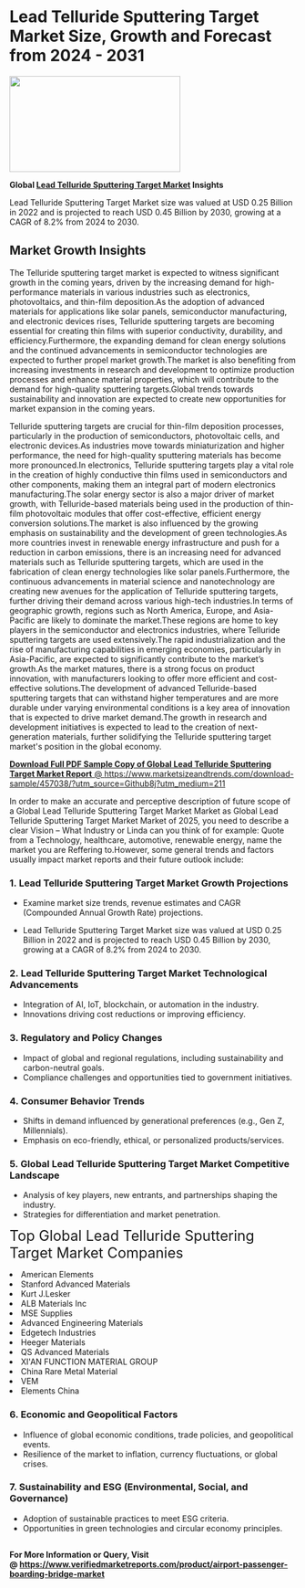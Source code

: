 <H1>Lead Telluride Sputtering Target Market Size, Growth and Forecast from 2024 - 2031</H1><img class="aligncenter size-medium wp-image-584254" src="https://thirdeyenews.in/wp-content/uploads/2024/09/Global-Market-Research-300x168.jpeg" alt="" width="300" height="168" /><p><strong>Global&nbsp;<a href="https://www.marketsizeandtrends.com/download-sample/457038/?utm_source=Github8j?utm_medium=211">Lead Telluride Sputtering Target Market</a> Insights</strong></p><p>Lead Telluride Sputtering Target Market size was valued at USD 0.25 Billion in 2022 and is projected to reach USD 0.45 Billion by 2030, growing at a CAGR of 8.2% from 2024 to 2030.</p><p><h2>Market Growth Insights</h2> <p>The Telluride sputtering target market is expected to witness significant growth in the coming years, driven by the increasing demand for high-performance materials in various industries such as electronics, photovoltaics, and thin-film deposition.As the adoption of advanced materials for applications like solar panels, semiconductor manufacturing, and electronic devices rises, Telluride sputtering targets are becoming essential for creating thin films with superior conductivity, durability, and efficiency.Furthermore, the expanding demand for clean energy solutions and the continued advancements in semiconductor technologies are expected to further propel market growth.The market is also benefiting from increasing investments in research and development to optimize production processes and enhance material properties, which will contribute to the demand for high-quality sputtering targets.Global trends towards sustainability and innovation are expected to create new opportunities for market expansion in the coming years.</p> <p><a href="download_link_here"></a></p> <p>Telluride sputtering targets are crucial for thin-film deposition processes, particularly in the production of semiconductors, photovoltaic cells, and electronic devices.As industries move towards miniaturization and higher performance, the need for high-quality sputtering materials has become more pronounced.In electronics, Telluride sputtering targets play a vital role in the creation of highly conductive thin films used in semiconductors and other components, making them an integral part of modern electronics manufacturing.The solar energy sector is also a major driver of market growth, with Telluride-based materials being used in the production of thin-film photovoltaic modules that offer cost-effective, efficient energy conversion solutions.The market is also influenced by the growing emphasis on sustainability and the development of green technologies.As more countries invest in renewable energy infrastructure and push for a reduction in carbon emissions, there is an increasing need for advanced materials such as Telluride sputtering targets, which are used in the fabrication of clean energy technologies like solar panels.Furthermore, the continuous advancements in material science and nanotechnology are creating new avenues for the application of Telluride sputtering targets, further driving their demand across various high-tech industries.In terms of geographic growth, regions such as North America, Europe, and Asia-Pacific are likely to dominate the market.These regions are home to key players in the semiconductor and electronics industries, where Telluride sputtering targets are used extensively.The rapid industrialization and the rise of manufacturing capabilities in emerging economies, particularly in Asia-Pacific, are expected to significantly contribute to the market’s growth.As the market matures, there is a strong focus on product innovation, with manufacturers looking to offer more efficient and cost-effective solutions.The development of advanced Telluride-based sputtering targets that can withstand higher temperatures and are more durable under varying environmental conditions is a key area of innovation that is expected to drive market demand.The growth in research and development initiatives is expected to lead to the creation of next-generation materials, further solidifying the Telluride sputtering target market's position in the global economy.</p> <p><a href="get_more_link_here"></p><p><span class=""><strong>Download Full PDF Sample Copy of Global Lead Telluride Sputtering Target Market Report</strong> @ <a href="https://www.marketsizeandtrends.com/download-sample/457038/?utm_source=Github8j?utm_medium=211" target="_blank">https://www.marketsizeandtrends.com/download-sample/457038/?utm_source=Github8j?utm_medium=211</a></span></p><p>In order to make an accurate and perceptive description of future scope of a Global&nbsp;Lead Telluride Sputtering Target Market Market as Global&nbsp;Lead Telluride Sputtering Target Market Market of 2025, you need to describe a clear Vision &ndash; What Industry or Linda can you think of for example: Quote from a Technology, healthcare, automotive, renewable energy, name the market you are Reffering to.However, some general trends and factors usually impact market reports and their future outlook include:</p><h3>1.&nbsp;<strong>Lead Telluride Sputtering Target Market Growth Projections</strong></h3><ul><li>Examine market size trends, revenue estimates and CAGR (Compounded Annual Growth Rate) projections.</li><li><p>Lead Telluride Sputtering Target Market size was valued at USD 0.25 Billion in 2022 and is projected to reach USD 0.45 Billion by 2030, growing at a CAGR of 8.2% from 2024 to 2030.</p></li></ul><h3>2.&nbsp;<strong>Lead Telluride Sputtering Target Market Technological Advancements</strong></h3><ul><li>Integration of AI, IoT, blockchain, or automation in the industry.</li><li>Innovations driving cost reductions or improving efficiency.</li></ul><h3>3.&nbsp;<strong>Regulatory and Policy Changes</strong></h3><ul><li>Impact of global and regional regulations, including sustainability and carbon-neutral goals.</li><li>Compliance challenges and opportunities tied to government initiatives.</li></ul><h3>4.&nbsp;<strong>Consumer Behavior Trends</strong></h3><ul><li>Shifts in demand influenced by generational preferences (e.g., Gen Z, Millennials).</li><li>Emphasis on eco-friendly, ethical, or personalized products/services.</li></ul><h3>5.&nbsp;<strong>Global Lead Telluride Sputtering Target Market Competitive Landscape</strong></h3><ul><li>Analysis of key players, new entrants, and partnerships shaping the industry.</li><li>Strategies for differentiation and market penetration.</li></ul><p data-pm-slice="1 1 []"><span style="color: inherit; font-family: inherit; font-size: 25px;">Top Global Lead Telluride Sputtering Target Market Companies</span></p><div class="" data-test-id=""><p><li>American Elements</li><li> Stanford Advanced Materials</li><li> Kurt J.Lesker</li><li> ALB Materials Inc</li><li> MSE Supplies</li><li> Advanced Engineering Materials</li><li> Edgetech Industries</li><li> Heeger Materials</li><li> QS Advanced Materials</li><li> XI'AN FUNCTION MATERIAL GROUP</li><li> China Rare Metal Material</li><li> VEM</li><li> Elements China</li></p></div><h3>6.&nbsp;<strong>Economic and Geopolitical Factors</strong></h3><ul><li>Influence of global economic conditions, trade policies, and geopolitical events.</li><li>Resilience of the market to inflation, currency fluctuations, or global crises.</li></ul><h3>7.&nbsp;<strong>Sustainability and ESG (Environmental, Social, and Governance)</strong></h3><ul><li>Adoption of sustainable practices to meet ESG criteria.</li><li>Opportunities in green technologies and circular economy principles.</li></ul><h2><strong style="font-size: 14px;">For More Information or Query, Visit @&nbsp;</strong><a style="background-color: #ffffff; font-size: 14px;" href="https://www.marketsizeandtrends.com/report/lead-telluride-sputtering-target-market/" target="_blank">https://www.verifiedmarketreports.com/product/airport-passenger-boarding-bridge-market</a></h2>